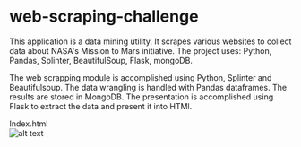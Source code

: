 # web-scraping-challenge


This application is a data mining utility.  It scrapes various websites to collect data about NASA's Mission to Mars initiative. The project uses:
Python, Pandas, Splinter, BeautifulSoup, Flask, mongoDB.  

The web scrapping module is accomplished using Python, Splinter and Beautifulsoup. The data wrangling is handled with Pandas dataframes.  The results are stored in MongoDB.  The presentation is accomplished using Flask to extract the data and present it into HTMl.  

 Index.html<br>
![alt text](https://github.com/grybk1/web-scraping-challenge/blob/master/Grade_This/index_hmtl.PNG?raw=true)


